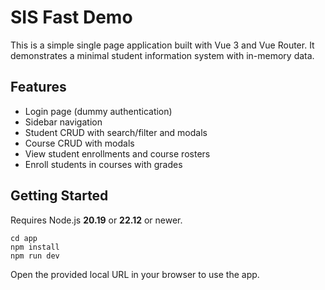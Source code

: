 # SIS Fast Demo

This is a simple single page application built with Vue 3 and Vue Router. It demonstrates a minimal student information system with in-memory data.

## Features
- Login page (dummy authentication)
- Sidebar navigation
- Student CRUD with search/filter and modals
- Course CRUD with modals
- View student enrollments and course rosters
- Enroll students in courses with grades

## Getting Started
Requires Node.js **20.19** or **22.12** or newer.
```
cd app
npm install
npm run dev
```

Open the provided local URL in your browser to use the app.
